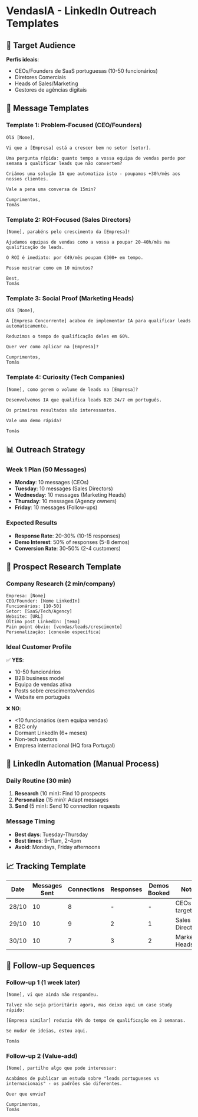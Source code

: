 # VendasIA - LinkedIn Outreach Templates

## 🎯 Target Audience
**Perfis ideais**:
- CEOs/Founders de SaaS portuguesas (10-50 funcionários)
- Diretores Comerciais
- Heads of Sales/Marketing
- Gestores de agências digitais

## 📝 Message Templates

### Template 1: Problem-Focused (CEO/Founders)
```
Olá [Nome],

Vi que a [Empresa] está a crescer bem no setor [setor]. 

Uma pergunta rápida: quanto tempo a vossa equipa de vendas perde por semana a qualificar leads que não convertem?

Criámos uma solução IA que automatiza isto - poupamos +30h/mês aos nossos clientes.

Vale a pena uma conversa de 15min?

Cumprimentos,
Tomás
```

### Template 2: ROI-Focused (Sales Directors)
```
[Nome], parabéns pelo crescimento da [Empresa]!

Ajudamos equipas de vendas como a vossa a poupar 20-40h/mês na qualificação de leads.

O ROI é imediato: por €49/mês poupam €300+ em tempo.

Posso mostrar como em 10 minutos?

Best,
Tomás
```

### Template 3: Social Proof (Marketing Heads)
```
Olá [Nome],

A [Empresa Concorrente] acabou de implementar IA para qualificar leads automaticamente.

Reduzimos o tempo de qualificação deles em 60%.

Quer ver como aplicar na [Empresa]?

Cumprimentos,
Tomás
```

### Template 4: Curiosity (Tech Companies)
```
[Nome], como gerem o volume de leads na [Empresa]?

Desenvolvemos IA que qualifica leads B2B 24/7 em português.

Os primeiros resultados são interessantes.

Vale uma demo rápida?

Tomás
```

## 📊 Outreach Strategy

### Week 1 Plan (50 Messages)
- **Monday**: 10 messages (CEOs)
- **Tuesday**: 10 messages (Sales Directors) 
- **Wednesday**: 10 messages (Marketing Heads)
- **Thursday**: 10 messages (Agency owners)
- **Friday**: 10 messages (Follow-ups)

### Expected Results
- **Response Rate**: 20-30% (10-15 responses)
- **Demo Interest**: 50% of responses (5-8 demos)
- **Conversion Rate**: 30-50% (2-4 customers)

## 🎯 Prospect Research Template

### Company Research (2 min/company)
```
Empresa: [Nome]
CEO/Founder: [Nome LinkedIn]
Funcionários: [10-50]
Setor: [SaaS/Tech/Agency]
Website: [URL]
Último post LinkedIn: [tema]
Pain point óbvio: [vendas/leads/crescimento]
Personalização: [conexão específica]
```

### Ideal Customer Profile
✅ **YES**:
- 10-50 funcionários
- B2B business model
- Equipa de vendas ativa
- Posts sobre crescimento/vendas
- Website em português

❌ **NO**:
- <10 funcionários (sem equipa vendas)
- B2C only
- Dormant LinkedIn (6+ meses)
- Non-tech sectors
- Empresa internacional (HQ fora Portugal)

## 📱 LinkedIn Automation (Manual Process)

### Daily Routine (30 min)
1. **Research** (10 min): Find 10 prospects
2. **Personalize** (15 min): Adapt messages
3. **Send** (5 min): Send 10 connection requests

### Message Timing
- **Best days**: Tuesday-Thursday
- **Best times**: 9-11am, 2-4pm
- **Avoid**: Mondays, Friday afternoons

## 📈 Tracking Template

| Date | Messages Sent | Connections | Responses | Demos Booked | Notes |
|------|---------------|-------------|-----------|--------------|--------|
| 28/10 | 10 | 8 | - | - | CEOs targeted |
| 29/10 | 10 | 9 | 2 | 1 | Sales Directors |
| 30/10 | 10 | 7 | 3 | 2 | Marketing Heads |

## 🚀 Follow-up Sequences

### Follow-up 1 (1 week later)
```
[Nome], vi que ainda não respondeu.

Talvez não seja prioritário agora, mas deixo aqui um case study rápido:

[Empresa similar] reduziu 40% do tempo de qualificação em 2 semanas.

Se mudar de ideias, estou aqui.

Tomás
```

### Follow-up 2 (Value-add)
```
[Nome], partilho algo que pode interessar:

Acabámos de publicar um estudo sobre "leads portugueses vs internacionais" - os padrões são diferentes.

Quer que envie?

Cumprimentos,
Tomás
```
